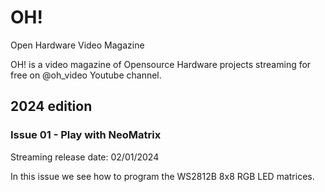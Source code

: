# OH!
Open Hardware Video Magazine

OH! is a video magazine of Opensource Hardware projects streaming for free on @oh_video Youtube channel.

## 2024 edition
### Issue 01 - Play with NeoMatrix
Streaming release date: 02/01/2024

In this issue we see how to program the WS2812B 8x8 RGB LED matrices.





